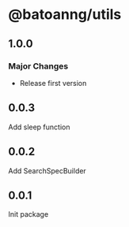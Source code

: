 # @batoanng/utils

## 1.0.0

### Major Changes

- Release first version

## 0.0.3

Add sleep function

## 0.0.2

Add SearchSpecBuilder

## 0.0.1

Init package
